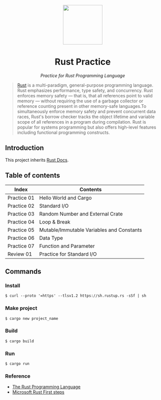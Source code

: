 <p align='center'><img src=https://dev-to-uploads.s3.amazonaws.com/i/3jg2v75zgrreu3vd3q52.png height="128"></p>
<h1 align="center">Rust Practice</a></h1>
<p align="center">
  <em>Practice for Rust Programming Language</em>
</p>

> [Rust](https://en.wikipedia.org/wiki/Rust_(programming_language)) is a multi-paradigm, general-purpose programming language. Rust emphasizes performance, type safety, and concurrency. Rust enforces memory safety — that is, that all references point to valid memory — without requiring the use of a garbage collector or reference counting present in other memory-safe languages.To simultaneously enforce memory safety and prevent concurrent data races, Rust's borrow checker tracks the object lifetime and variable scope of all references in a program during compilation. Rust is popular for systems programming but also offers high-level features including functional programming constructs.

## Introduction

This project inherits [Rust Docs](https://doc.rust-lang.org).

## Table of contents
|Index|Contents|
|---|---|
|Practice 01|Hello World and Cargo|
|Practice 02|Standard I/O|
|Practice 03|Random Number and External Crate|
|Practice 04|Loop & Break|
|Practice 05|Mutable/Immutable Variables and Constants|
|Practice 06|Data Type|
|Practice 07|Function and Parameter|
|Review 01|Practice for Standard I/O|

## Commands

### Install
```shell
$ curl --proto '=https' --tlsv1.2 https://sh.rustup.rs -sSf | sh
```

### Make project
```shell
$ cargo new project_name
```

### Build
```shell
$ cargo build
```

### Run
```shell
$ cargo run
```


### Reference
- [The Rust Programming Language](https://doc.rust-lang.org)
- [Microsoft Rust First steps](https://docs.microsoft.com/ko-kr/learn/paths/rust-first-steps/)

